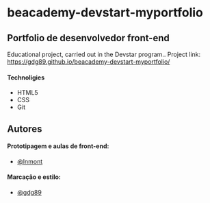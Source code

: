 # beacademy-devstart-myportfolio

## Portfolio de desenvolvedor front-end
Educational project, carried out in the Devstar program..
Project link:  https://gdg89.github.io/beacademy-devstart-myportfolio/

#### Technoligies
* HTML5
* CSS
* Git





## Autores
#### Prototipagem e aulas de front-end:
- [@lnmont](https://github.com/lnmont)
#### Marcação e estilo:
- [@gdg89](https://github.com/gdg89)

